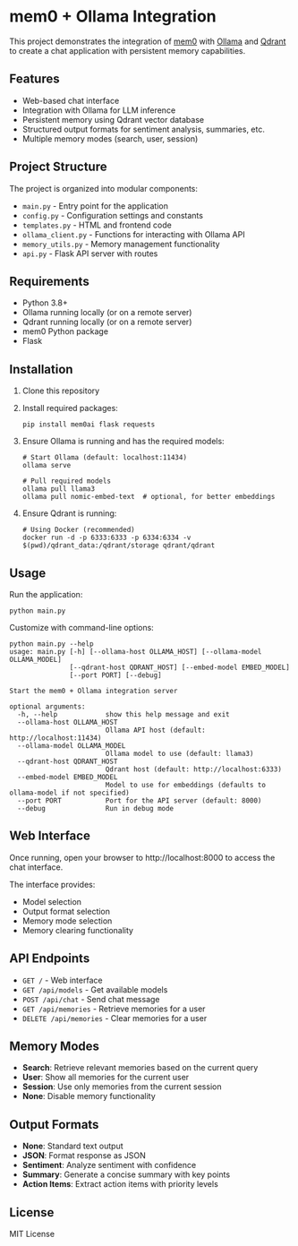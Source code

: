 # mem0 + Ollama Integration

This project demonstrates the integration of [mem0](https://github.com/mem0ai/mem0) with [Ollama](https://ollama.ai/) and [Qdrant](https://qdrant.tech/) to create a chat application with persistent memory capabilities.

## Features

- Web-based chat interface
- Integration with Ollama for LLM inference
- Persistent memory using Qdrant vector database
- Structured output formats for sentiment analysis, summaries, etc.
- Multiple memory modes (search, user, session)

## Project Structure

The project is organized into modular components:

- `main.py` - Entry point for the application
- `config.py` - Configuration settings and constants
- `templates.py` - HTML and frontend code
- `ollama_client.py` - Functions for interacting with Ollama API
- `memory_utils.py` - Memory management functionality
- `api.py` - Flask API server with routes

## Requirements

- Python 3.8+
- Ollama running locally (or on a remote server)
- Qdrant running locally (or on a remote server)
- mem0 Python package
- Flask

## Installation

1. Clone this repository

2. Install required packages:
   ```
   pip install mem0ai flask requests
   ```

3. Ensure Ollama is running and has the required models:
   ```
   # Start Ollama (default: localhost:11434)
   ollama serve

   # Pull required models
   ollama pull llama3
   ollama pull nomic-embed-text  # optional, for better embeddings
   ```

4. Ensure Qdrant is running:
   ```
   # Using Docker (recommended)
   docker run -d -p 6333:6333 -p 6334:6334 -v $(pwd)/qdrant_data:/qdrant/storage qdrant/qdrant
   ```

## Usage

Run the application:

```
python main.py
```

Customize with command-line options:

```
python main.py --help
usage: main.py [-h] [--ollama-host OLLAMA_HOST] [--ollama-model OLLAMA_MODEL]
               [--qdrant-host QDRANT_HOST] [--embed-model EMBED_MODEL]
               [--port PORT] [--debug]

Start the mem0 + Ollama integration server

optional arguments:
  -h, --help            show this help message and exit
  --ollama-host OLLAMA_HOST
                        Ollama API host (default: http://localhost:11434)
  --ollama-model OLLAMA_MODEL
                        Ollama model to use (default: llama3)
  --qdrant-host QDRANT_HOST
                        Qdrant host (default: http://localhost:6333)
  --embed-model EMBED_MODEL
                        Model to use for embeddings (defaults to ollama-model if not specified)
  --port PORT           Port for the API server (default: 8000)
  --debug               Run in debug mode
```

## Web Interface

Once running, open your browser to http://localhost:8000 to access the chat interface.

The interface provides:
- Model selection
- Output format selection
- Memory mode selection
- Memory clearing functionality

## API Endpoints

- `GET /` - Web interface
- `GET /api/models` - Get available models
- `POST /api/chat` - Send chat message
- `GET /api/memories` - Retrieve memories for a user
- `DELETE /api/memories` - Clear memories for a user

## Memory Modes

- **Search**: Retrieve relevant memories based on the current query
- **User**: Show all memories for the current user
- **Session**: Use only memories from the current session
- **None**: Disable memory functionality

## Output Formats

- **None**: Standard text output
- **JSON**: Format response as JSON
- **Sentiment**: Analyze sentiment with confidence
- **Summary**: Generate a concise summary with key points
- **Action Items**: Extract action items with priority levels

## License

MIT License
